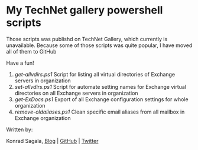 # My TechNet gallery powershell scripts
<p>Those scripts was publishd on TechNet Gallery, which currently is unavailable. Because some of those scripts was quite popular, I have moved all of them to GitHub</p>
<p>Have a fun!</p>

1. *get-allvdirs.ps1* Script for listing all virtual directories of Exchange servers in organization<br>
2. *set-allvdirs.ps1* Script for automate setting names for Exchange virtual directories on all Exchange servers in organization<br>
3. *get-ExDocs.ps1* Export of all Exchange configuration settings for whole organization<br>
4. *remove-oldaliases.ps1* Clean specific email aliases from all mailbox in Exchange organization


Written by:

Konrad Sagala, [Blog](http://pepugmaster.blogspot.com) | [GitHub](https://github.com/ksagala) | [Twitter](https://twitter.com/sagus)
